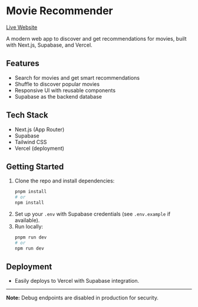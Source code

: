 # Movie Recommender

[Live Website](https://v0-modern-movie-recommender-orcin.vercel.app/)

A modern web app to discover and get recommendations for movies, built with Next.js, Supabase, and Vercel.

## Features
- Search for movies and get smart recommendations
- Shuffle to discover popular movies
- Responsive UI with reusable components
- Supabase as the backend database

## Tech Stack
- Next.js (App Router)
- Supabase
- Tailwind CSS
- Vercel (deployment)

## Getting Started
1. Clone the repo and install dependencies:
   ```sh
   pnpm install
   # or
   npm install
   ```
2. Set up your `.env` with Supabase credentials (see `.env.example` if available).
3. Run locally:
   ```sh
   pnpm run dev
   # or
   npm run dev
   ```

## Deployment
- Easily deploys to Vercel with Supabase integration.

---

**Note:** Debug endpoints are disabled in production for security. 